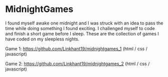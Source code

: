 # MidnightGames

I found myself awake one midnight and I was struck with an idea to pass the time while doing something I found exciting. I challenged myself to code and finish a short game before I sleep. 
These are the collection of games I have coded on my sleepless nights. 

Game 1: https://github.com/Linkhant19/midnightgames_1
(html / css / javascript)

Game 2: https://github.com/Linkhant19/midnightgames_2
(html / css / javascript)
